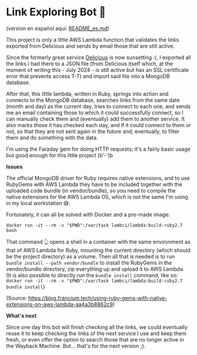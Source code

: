 # Link Exploring Bot 🤖

(version en español aquí: [README_es.md](README_es.md))

This project is only a little AWS Lambda function that validates the links exported from Delicious and sends by email those that are still active.

Since the formerly great service [Delicious](https://del.icio.us) is now sunsetting :(, I exported all the links I had there to a JSON file (from Delicious itself which, at the moment of writing this - July 2024 - is still active but has an SSL certificate error that prevents access T-T) and import said file into a MongoDB database.

After that, this little lambda, written in Ruby, springs into action and connects to the MongoDB database, searches links from the same date (month and day) as the current day, tries to connect to each one, and sends me an email containing those to which it could successfully connect, so I can manually check them and (eventually) add them to another service. It also marks those it has checked each day, and if it could connect to them or not, so that they are not sent again in the future and, eventually, to filter them and do something with the data.

I'm using the Faraday gem for doing HTTP requests; it's a fairly basic usage but good enough for this little project (b'-')b

**Issues**

The official MongoDB driver for Ruby requires native extensions, and to use RubyGems with AWS Lambda they have to be included together with the uploaded code bundle (in vendor/bundle), so you need to compile the native extensions for the AWS Lambda OS, which is not the same I'm using in my local workstation 😅.

Fortunately, it can all be solved with Docker and a pre-made image:

````
docker run -it --rm -v "$PWD":/var/task lambci/lambda:build-ruby2.7 bash
````

That command 👆 opens a shell in a container with the same environment as that of AWS Lambda for Ruby, mounting the current directory (which should be the project directory) as a volume. Then all that is needed is to run `bundle install --path vendor/bundle` to install the RubyGems in the vendor/bundle directory, zip everything up and upload it to AWS Lambda.  
(It is also possible to directly run the `bundle install` command, like so:  `docker run -it --rm -v "$PWD":/var/task lambci/lambda:build-ruby2.7 bundle install`)

(Source: https://blog.francium.tech/using-ruby-gems-with-native-extensions-on-aws-lambda-aa4a3b8862c9)

**What's next**

Since one day this bot will finish checking all the links, we could eventually reuse it to keep checking the links of the next service I use and keep them fresh, or even offer the option to search those that are no longer active in the Wayback Machine. But... that's for the next version ;).
